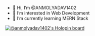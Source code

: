 - 👋 Hi, I’m @ANMOLYADAV1402
- 👀 I’m interested in Web Development
- 🌱 I’m currently learning MERN Stack


<!---
ANMOLYADAV1402/ANMOLYADAV1402 is a ✨ special ✨ repository because its `README.md` (this file) appears on your GitHub profile.
You can click the Preview link to take a look at your changes.

--->
[![@anmolyadav1402's Holopin board](https://holopin.me/anmolyadav1402)](https://holopin.io/@anmolyadav1402)
